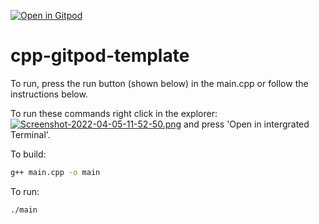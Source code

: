 [![Open in Gitpod](https://gitpod.io/button/open-in-gitpod.svg)](https://gitpod.io/#https://github.com/critical58/cpp-gitpod-template)

# cpp-gitpod-template
To run, press the run button (shown below) in the main.cpp or follow the instructions below.

To run these commands right click in the explorer:[![Screenshot-2022-04-05-11-52-50.png](https://i.postimg.cc/gknN39gL/Screenshot-2022-04-05-11-52-50.png)](https://postimg.cc/PPnWk7sd) and press 'Open in intergrated Terminal'.

To build:
```bash
g++ main.cpp -o main
```
To run:
```bash
./main
```
